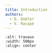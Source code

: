 ```yaml
---
title: Introduction
authors:
  - D. Dobler
  - V. Racapé
---
```



```{image}  ../../embedded-ressources/figures/sign-2408065_1280.png
:alt: travaux
:width: 500px
:align: center
```
